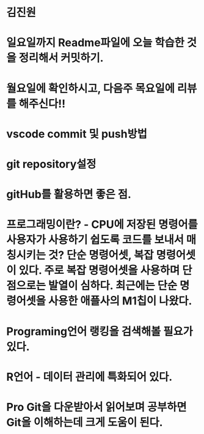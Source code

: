 # 김진원
# 일요일까지 Readme파일에 오늘 학습한 것을 정리해서 커밋하기.
# 월요일에 확인하시고, 다음주 목요일에 리뷰를 해주신다!!

# vscode commit 및 push방법
# git repository설정
# gitHub를 활용하면 좋은 점.

# 프로그래밍이란? - CPU에 저장된 명령어를 사용자가 사용하기 쉽도록 코드를 보내서 매칭시키는 것? 단순 명령어셋, 복잡 명령어셋이 있다. 주로 복잡 명령어셋을 사용하며 단점으로는 발열이 심하다. 최근에는 단순 명령어셋을 사용한 애플사의 M1칩이 나왔다.

# Programing언어 랭킹을 검색해볼 필요가 있다. 

# R언어 - 데이터 관리에 특화되어 있다.

# Pro Git을 다운받아서 읽어보며 공부하면 Git을 이해하는데 크게 도움이 된다.
